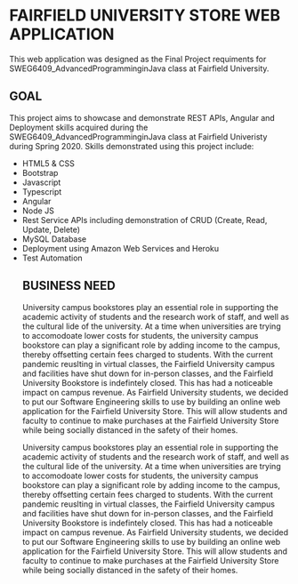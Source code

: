 # FAIRFIELD UNIVERSITY STORE WEB APPLICATION
This web application was designed as the Final Project requiments for SWEG6409_AdvancedProgramminginJava class at Fairfield University.

## GOAL
This project aims to showcase and demonstrate REST APIs, Angular and Deployment skills acquired during the SWEG6409_AdvancedProgramminginJava class at Fairfield Univeristy during Spring 2020. Skills demonstrated using this project include:

<ul style="list-style-type:disc">
<li>HTML5 & CSS</li>
<li>Bootstrap</li>
<li>Javascript</li>
<li>Typescript</li>
<li>Angular</li>
<li>Node JS</li>
<li>Rest Service APIs including demonstration of CRUD (Create, Read, Update, Delete)</li>
<li>MySQL Database</li>
<li>Deployment using Amazon Web Services and Heroku</li>
<li>Test Automation</li>

## BUSINESS NEED
<p align="justify/left/right/center">
University campus bookstores play an essential role in supporting the academic activity of students and the research work of staff, and well as the cultural lide of the university. At a time when universities are trying to accomodoate lower costs for students, the university campus bookstore can play a significant role by adding income to the campus, thereby offsetting certain fees charged to students. With the current pandemic reuslting in virtual classes, the Fairfield University campus and facilities have shut down for in-person classes, and the Fairfield University Bookstore is indefintely closed. This has had a noticeable impact on campus revenue. As Fairfield University students, we decided to put our Software Engineering skills to use by building an online web application for the Fairfield University Store. This will allow students and faculty to continue to make purchases at the Fairfield University Store while being socially distanced in the safety of their homes.
</p>
University campus bookstores play an essential role in supporting the academic activity of students and the research work of staff, and well as the cultural lide of the university. At a time when universities are trying to accomodoate lower costs for students, the university campus bookstore can play a significant role by adding income to the campus, thereby offsetting certain fees charged to students. With the current pandemic reuslting in virtual classes, the Fairfield University campus and facilities have shut down for in-person classes, and the Fairfield University Bookstore is indefintely closed. This has had a noticeable impact on campus revenue. As Fairfield University students, we decided to put our Software Engineering skills to use by building an online web application for the Fairfield University Store. This will allow students and faculty to continue to make purchases at the Fairfield University Store while being socially distanced in the safety of their homes.




